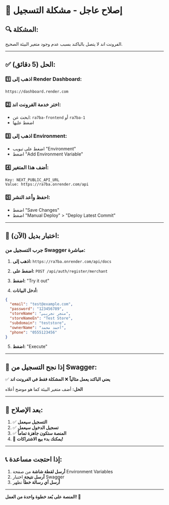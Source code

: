 # 🚨 إصلاح عاجل - مشكلة التسجيل

## 🔍 المشكلة:
الفرونت اند لا يتصل بالباكند بسبب عدم وجود متغير البيئة الصحيح.

---

## ✅ الحل (5 دقائق):

### 1️⃣ **اذهب إلى Render Dashboard:**
```
https://dashboard.render.com
```

### 2️⃣ **اختر خدمة الفرونت اند:**
- ابحث عن: `ra7ba-frontend` أو `ra7ba-1`
- اضغط عليها

### 3️⃣ **اذهب إلى Environment:**
- اضغط على تبويب "Environment"
- اضغط "Add Environment Variable"

### 4️⃣ **أضف هذا المتغير:**
```
Key: NEXT_PUBLIC_API_URL
Value: https://ra7ba.onrender.com/api
```

### 5️⃣ **احفظ وأعد النشر:**
- اضغط "Save Changes"
- اضغط "Manual Deploy" > "Deploy Latest Commit"

---

## 🧪 **اختبار بديل (الآن):**

### **جرب التسجيل من Swagger مباشرة:**

1. **اذهب إلى:** `https://ra7ba.onrender.com/api/docs`

2. **اضغط على:** `POST /api/auth/register/merchant`

3. **اضغط:** "Try it out"

4. **أدخل البيانات:**
```json
{
  "email": "test@example.com",
  "password": "123456789",
  "storeName": "متجر تجريبي",
  "storeNameEn": "Test Store",
  "subdomain": "teststore",
  "ownerName": "أحمد محمد",
  "phone": "0555123456"
}
```

5. **اضغط:** "Execute"

---

## 📱 **إذا نجح التسجيل من Swagger:**

✅ **يعني الباكند يعمل مثالياً**
❌ **المشكلة فقط في الفرونت اند**

**الحل:** أضف متغير البيئة كما هو موضح أعلاه

---

## 🎯 **بعد الإصلاح:**

1. ✅ **التسجيل سيعمل**
2. ✅ **تسجيل الدخول سيعمل**  
3. ✅ **المنصة ستكون جاهزة تماماً**
4. 🚀 **يمكنك بدء بيع الاشتراكات!**

---

## 📞 **إذا احتجت مساعدة:**

1. **أرسل لقطة شاشة** من صفحة Environment Variables
2. **أرسل نتيجة** اختبار Swagger
3. **أرسل أي رسالة خطأ** تظهر

---

**المنصة على بُعد خطوة واحدة من العمل! 🎉**
